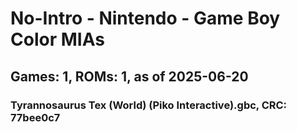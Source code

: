 # No-Intro - Nintendo - Game Boy Color MIAs
## Games: 1, ROMs: 1, as of 2025-06-20

### Tyrannosaurus Tex (World) (Piko Interactive).gbc, CRC: 77bee0c7

